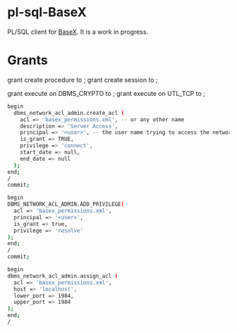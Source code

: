 # pl-sql-BaseX
PL/SQL client for [BaseX](http://basex.org/).
It is a work in progress.

# Grants
grant create procedure to <user>;
grant create session to <user>;

grant execute on DBMS_CRYPTO to <user>;
grant execute on UTL_TCP to <user>;
```bash
begin
  dbms_network_acl_admin.create_acl (
    acl => 'basex_permissions.xml', -- or any other name
    description => 'Server Access',
    principal => '<user>', -- the user name trying to access the network resource
    is_grant => TRUE,
    privilege => 'connect',
    start_date => null,
    end_date => null
  );
end;
/
commit;

begin
DBMS_NETWORK_ACL_ADMIN.ADD_PRIVILEGE(
  acl => 'basex_permissions.xml',
  principal => '<user>',
  is_grant => true,
  privilege => 'resolve'
);
end;
/
commit;

begin
dbms_network_acl_admin.assign_acl (
  acl => 'basex_permissions.xml',
  host => 'localhost',
  lower_port => 1984,
  upper_port => 1984
);
end;
/
```
